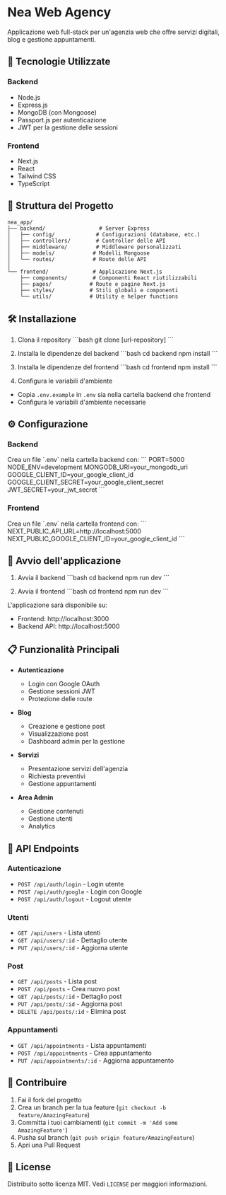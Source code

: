 # Nea Web Agency

Applicazione web full-stack per un'agenzia web che offre servizi digitali, blog e gestione appuntamenti.

## 🚀 Tecnologie Utilizzate

### Backend
- Node.js
- Express.js
- MongoDB (con Mongoose)
- Passport.js per autenticazione
- JWT per la gestione delle sessioni

### Frontend
- Next.js
- React
- Tailwind CSS
- TypeScript

## 📁 Struttura del Progetto

```
nea_app/
├── backend/                 # Server Express
│   ├── config/             # Configurazioni (database, etc.)
│   ├── controllers/        # Controller delle API
│   ├── middleware/         # Middleware personalizzati
│   ├── models/            # Modelli Mongoose
│   └── routes/            # Route delle API
│
└── frontend/              # Applicazione Next.js
    ├── components/        # Componenti React riutilizzabili
    ├── pages/            # Route e pagine Next.js
    ├── styles/           # Stili globali e componenti
    └── utils/            # Utility e helper functions
```

## 🛠️ Installazione

1. Clona il repository
\`\`\`bash
git clone [url-repository]
\`\`\`

2. Installa le dipendenze del backend
\`\`\`bash
cd backend
npm install
\`\`\`

3. Installa le dipendenze del frontend
\`\`\`bash
cd frontend
npm install
\`\`\`

4. Configura le variabili d'ambiente
- Copia `.env.example` in `.env` sia nella cartella backend che frontend
- Configura le variabili d'ambiente necessarie

## ⚙️ Configurazione

### Backend
Crea un file \`.env\` nella cartella backend con:
\`\`\`
PORT=5000
NODE_ENV=development
MONGODB_URI=your_mongodb_uri
GOOGLE_CLIENT_ID=your_google_client_id
GOOGLE_CLIENT_SECRET=your_google_client_secret
JWT_SECRET=your_jwt_secret
\`\`\`

### Frontend
Crea un file \`.env\` nella cartella frontend con:
\`\`\`
NEXT_PUBLIC_API_URL=http://localhost:5000
NEXT_PUBLIC_GOOGLE_CLIENT_ID=your_google_client_id
\`\`\`

## 🚀 Avvio dell'applicazione

1. Avvia il backend
\`\`\`bash
cd backend
npm run dev
\`\`\`

2. Avvia il frontend
\`\`\`bash
cd frontend
npm run dev
\`\`\`

L'applicazione sarà disponibile su:
- Frontend: http://localhost:3000
- Backend API: http://localhost:5000

## 📋 Funzionalità Principali

- **Autenticazione**
  - Login con Google OAuth
  - Gestione sessioni JWT
  - Protezione delle route

- **Blog**
  - Creazione e gestione post
  - Visualizzazione post
  - Dashboard admin per la gestione

- **Servizi**
  - Presentazione servizi dell'agenzia
  - Richiesta preventivi
  - Gestione appuntamenti

- **Area Admin**
  - Gestione contenuti
  - Gestione utenti
  - Analytics

## 🔗 API Endpoints

### Autenticazione
- `POST /api/auth/login` - Login utente
- `POST /api/auth/google` - Login con Google
- `POST /api/auth/logout` - Logout utente

### Utenti
- `GET /api/users` - Lista utenti
- `GET /api/users/:id` - Dettaglio utente
- `PUT /api/users/:id` - Aggiorna utente

### Post
- `GET /api/posts` - Lista post
- `POST /api/posts` - Crea nuovo post
- `GET /api/posts/:id` - Dettaglio post
- `PUT /api/posts/:id` - Aggiorna post
- `DELETE /api/posts/:id` - Elimina post

### Appuntamenti
- `GET /api/appointments` - Lista appuntamenti
- `POST /api/appointments` - Crea appuntamento
- `PUT /api/appointments/:id` - Aggiorna appuntamento

## 👥 Contribuire

1. Fai il fork del progetto
2. Crea un branch per la tua feature (`git checkout -b feature/AmazingFeature`)
3. Committa i tuoi cambiamenti (`git commit -m 'Add some AmazingFeature'`)
4. Pusha sul branch (`git push origin feature/AmazingFeature`)
5. Apri una Pull Request

## 📝 License

Distribuito sotto licenza MIT. Vedi `LICENSE` per maggiori informazioni.

